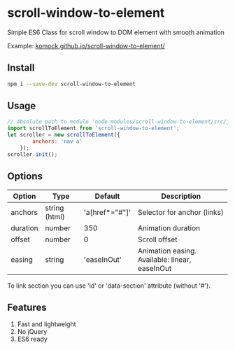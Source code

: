 # scroll-window-to-element

Simple ES6 Class for scroll window to DOM element with smooth animation

Example: [komock.github.io/scroll-window-to-element/](https://komock.github.io/scroll-window-to-element/)

## Install
```sh
npm i --save-dev scroll-window-to-element
```
## Usage

```js
// Absolute path to module 'node_modules/scroll-window-to-element/src/js/scroll-to-element.js'
import scrollToElement from 'scroll-window-to-element';
let scroller = new scrollToElement({
		anchors: 'nav a'
	});
scroller.init();
```

## Options

| Option | Type | Default | Description |
| ------ | ---- | ------- | ----------- |
| anchors | string (html) | 'a[href*="#"]' | Selector for anchor (links) |
| duration | number | 350 | Animation duration |
| offset | number | 0 | Scroll offset |
| easing | string | 'easeInOut' | Animation easing. Available: linear, easeInOut |

To link section you can use 'id' or 'data-section' attribute (without '#').

## Features

1. Fast and lightweight
2. No jQuery
3. ES6 ready